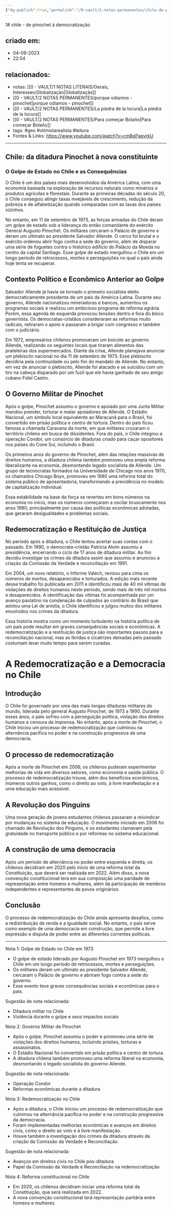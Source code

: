 ```yaml
---
{"dg-publish":true,"permalink":"/0-vault/2-notas-permanentes/chile-de-pinochet-a-democratizacao/","tags":["permanente","geo","otimistarealista","leitura"],"dgHomeLink":true,"dgShowLocalGraph":true,"dgShowFileTree":true,"dgEnableSearch":true}
---
```


1# chile - de pinochet à democratização

## criado em: 
- 04-09-2023
- 22:54
## relacionados:
- notas: [[0 - VAULT/1 NOTAS LITERAIS/Gerais, Interesses/Globalização\|Globalização]]
- [[0 - VAULT/2 NOTAS PERMANENTES/porque odiamos - pinochet\|porque odiamos - pinochet]]
- [[0 - VAULT/2 NOTAS PERMANENTES/La piedra de la locura\|La piedra de la locura]]
- [[0 - VAULT/2 NOTAS PERMANENTES/Para começar Bolaño\|Para começar Bolaño]]
- tags: #geo  #otimistarealista #leitura 
- Fontes & Links: https://www.youtube.com/watch?v=cmBgPapvrkU
---

## Chile: da ditadura Pinochet à nova constituinte

### O Golpe de Estado no Chile e as Consequências

O Chile é um dos países mais desenvolvidos da América Latina, com uma economia baseada na exploração de recursos naturais como minérios e produtos agrícolas e florestais. Durante as primeiras décadas do século 20, o Chile conseguiu atingir taxas invejáveis de crescimento, redução da pobreza e de alfabetização quando comparadas com as taxas dos países vizinhos. 

No entanto, em 11 de setembro de 1973, as forças armadas do Chile deram um golpe de estado sob a liderança do então comandante do exército General Augusto Pinochet. Os militares cercaram o Palácio de governo e deram um ultimato ao presidente Salvador Allende. O cerco foi brutal e o exército ordenou abrir fogo contra a sede do governo, além de disparar uma série de foguetes contra o histórico edifício do Palácio da Moeda no centro da capital Santiago. Esse golpe de estado mergulhou o Chile em um longo período de retrocessos, mortes e perseguições no qual o país ainda hoje tenta se recuperar.

## Contexto Político e Econômico Anterior ao Golpe

Salvador Allende já havia se tornado o primeiro socialista eleito democraticamente presidente de um país da América Latina. Durante seu governo, Allende nacionalizou mineradoras e bancos, aumentou os programas sociais e realizou um ambicioso programa de reforma agrária. Porém, essa agenda de esquerda provocou tensões dentro e fora do bloco governista. Os democratas-cristãos consideraram as reformas muito radicais, retiraram o apoio e passaram a brigar com congresso e também com o judiciário.

Em 1972, empresários chilenos promoveram um boicote ao governo Allende, realizando os seguintes locais que tiraram alimentos das prateleiras dos supermercados. Diante da crise, Allende planejava anunciar um plebiscito nacional no dia 11 de setembro de 1973. Esse plebiscito decidiria pela continuidade ou pelo fim do mandato de Allende. No entanto, em vez de anunciar o plebiscito, Allende foi atacado e se suicidou com um tiro na cabeça disparado por um fuzil que ele havia ganhado de seu amigo cubano Fidel Castro.

## O Governo Militar de Pinochet

Após o golpe, Pinochet assumiu o governo e apoiado por uma Junta Militar mandou prender, torturar e matar apoiadores de Allende. O Estádio Nacional, um símbolo local equivalente ao Maracanã para o Brasil, foi convertido em prisão política e centro de tortura. Dentro do país ficou famosa a chamada Caravana da morte, em que militares cruzaram o território chileno em busca de dissidentes. Fora do país, o Chile integrou a operação Condor, um consórcio de ditaduras criado para caçar opositores nos países do Cone Sul, incluindo o Brasil.

Os primeiros anos do governo de Pinochet, além das relações massivas de direitos humanos, a ditadura chilena também promoveu uma ampla reforma liberalizante na economia, desmontando legado socialista de Allende. Um grupo de tecnocratas formados na Universidade de Chicago nos anos 1970, os chamados Chicago Boys, promoveu em 1980 uma reforma total do sistema público de aposentadoria, transformando a previdência no modelo de capitalização individual. 

Essa estabilidade na base da força se reverteu em bons números na economia no início, mas os números começaram a oscilar bruscamente nos anos 1980, principalmente por causa das políticas econômicas adotadas, que geraram desigualdades e problemas sociais.

## Redemocratização e Restituição de Justiça

No período após a ditadura, o Chile tentou acertar suas contas com o passado. Em 1990, o democrata-cristão Patrícia Alvim assumiu a presidência, encerrando o ciclo de 17 anos de ditadura militar. Ao fim decidiu investigar os crimes da ditadura assim que assumiu e anunciou a criação da Comissão da Verdade e reconciliação em 1991. 

Em 2004, um novo relatório, o Informe Valech, revisou para cima os números de mortos, desaparecidos e torturados. A edição mais recente desse trabalho foi publicada em 2011 e identificou mais de 40 mil vítimas de violações de direitos humanos neste período, sendo mais de três mil mortos e desaparecidos. A identificação das vítimas foi acompanhada por um avanço paulatino na condenação de culpados ao contrário do Brasil que adotou uma Lei de anistia, o Chile identificou e julgou muitos dos militares envolvidos nos crimes da ditadura.

Essa história mostra como um momento turbulento na história política de um país pode resultar em graves consequências sociais e econômicas. A redemocratização e a restituição de justiça são importantes passos para a reconciliação nacional, mas as feridas e cicatrizes deixadas pelo passado costumam levar muito tempo para serem curadas.
  
 # A Redemocratização e a Democracia no Chile

## Introdução
O Chile foi governado por uma das mais longas ditaduras militares do mundo, liderada pelo general Augusto Pinochet, de 1973 a 1990. Durante esses anos, o país sofreu com a perseguição política, violação dos direitos humanos e censura da imprensa. No entanto, após a morte de Pinochet, o Chile iniciou um processo de redemocratização que culminou na alternância pacífica no poder e na construção progressiva de uma democracia.

## O processo de redemocratização 
Após a morte de Pinochet em 2006, os chilenos puderam experimentar melhorias de vida em diversos setores, como economia e saúde pública. O processo de redemocratização trouxe, além dos benefícios econômicos, inúmeros outros ganhos, como o direito ao voto, à livre manifestação e a uma educação mais acessível.

## A Revolução dos Pinguins 
Uma nova geração de jovens estudantes chilenos passaram a reivindicar por mudanças no sistema de educação. O movimento iniciado em 2006 foi chamado de Revolução dos Pinguins, e os estudantes clamavam pela gratuidade no transporte público e por reformas no sistema educacional.

## A construção de uma democracia
Após um período de alternância no poder entre esquerda e direita, os chilenos decidiram em 2020 pelo início de uma reforma total da Constituição, que deverá ser realizada em 2022. Além disso, a nova convenção constitucional terá em sua composição uma paridade de representação entre homens e mulheres, além da participação de membros independentes e representantes de povos originários.

## Conclusão
O processo de redemocratização do Chile ainda apresenta desafios, como a redistribuição de renda e a igualdade social. No entanto, o país serve como exemplo de uma democracia em construção, que permite a livre expressão e disputa de poder entre as diferentes correntes políticas.

---


Nota 1: Golpe de Estado no Chile em 1973

- O golpe de estado liderado por Augusto Pinochet em 1973 mergulhou o Chile em um longo período de retrocessos, mortes e perseguições.
- Os militares deram um ultimato ao presidente Salvador Allende, cercaram o Palácio de governo e abriram fogo contra a sede do governo.
- Esse evento teve graves consequências sociais e econômicas para o país.

Sugestão de nota relacionada: 
- Ditadura militar no Chile
- Violência durante o golpe e seus impactos sociais

Nota 2: Governo Militar de Pinochet

- Após o golpe, Pinochet assumiu o poder e promoveu uma série de violações dos direitos humanos, incluindo prisões, torturas e assassinatos.
- O Estádio Nacional foi convertido em prisão política e centro de tortura.
- A ditadura chilena também promoveu uma reforma liberal na economia, desmontando o legado socialista do governo Allende.

Sugestão de nota relacionada:
- Operação Condor
- Reformas econômicas durante a ditadura

Nota 3: Redemocratização no Chile

- Após a ditadura, o Chile iniciou um processo de redemocratização que culminou na alternância pacífica no poder e na construção progressiva da democracia.
- Foram implementadas melhorias econômicas e avanços em direitos civis, como o direito ao voto e à livre manifestação.
- Houve também a investigação dos crimes da ditadura através da criação da Comissão da Verdade e Reconciliação.

Sugestão de nota relacionada:
- Avanços em direitos civis no Chile pós-ditadura
- Papel da Comissão da Verdade e Reconciliação na redemocratização

Nota 4: Reforma constitucional no Chile

- Em 2020, os chilenos decidiram iniciar uma reforma total da Constituição, que será realizada em 2022.
- A nova convenção constitucional terá representação paritária entre homens e mulheres
